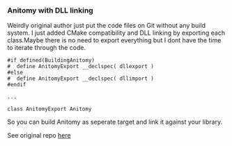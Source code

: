 ### Anitomy with DLL linking

Weirdly original author just put the code files on Git without any build system.
I just added CMake compatibility and DLL linking by exporting each class.Maybe there is no need to export everything but 
I dont have the time to iterate through the code.

```
#if defined(BuildingAnitomy)
#  define AnitomyExport __declspec( dllexport )
#else
#  define AnitomyExport __declspec( dllimport )
#endif

...

class AnitomyExport Anitomy
```

So you can build Anitomy as seperate target and link it against your library.

See original repo [here](https://github.com/erengy/anitomy)
